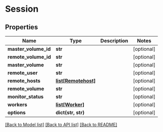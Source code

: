 # Session

## Properties
Name | Type | Description | Notes
------------ | ------------- | ------------- | -------------
**master_volume_id** | **str** |  | [optional] 
**remote_volume_id** | **str** |  | [optional] 
**master_volume** | **str** |  | [optional] 
**remote_user** | **str** |  | [optional] 
**remote_hosts** | [**list[Remotehost]**](Remotehost.md) |  | [optional] 
**remote_volume** | **str** |  | [optional] 
**monitor_status** | **str** |  | [optional] 
**workers** | [**list[Worker]**](Worker.md) |  | [optional] 
**options** | **dict(str, str)** |  | [optional] 

[[Back to Model list]](../README.md#documentation-for-models) [[Back to API list]](../README.md#documentation-for-api-endpoints) [[Back to README]](../README.md)


